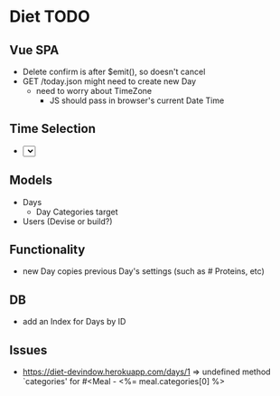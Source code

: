 # Diet TODO

## Vue SPA

- Delete confirm is after $emit(), so doesn't cancel
- GET /today.json might need to create new Day
  - need to worry about TimeZone
    - JS should pass in browser's current Date Time

## Time Selection

- <select> https://vuejs.org/v2/guide/forms.html#Select-Options

## Models

- Days
  - Day Categories target
- Users (Devise or build?)

## Functionality

- new Day copies previous Day's settings (such as # Proteins, etc)

## DB

- add an Index for Days by ID

## Issues

- https://diet-devindow.herokuapp.com/days/1 => undefined method `categories' for #<Meal  -  <td class="category"><%= meal.categories[0] %></td>
